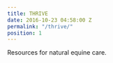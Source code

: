 ```yaml
---
title: THRIVE
date: 2016-10-23 04:58:00 Z
permalink: "/thrive/"
position: 1
---
```


Resources for natural equine care.